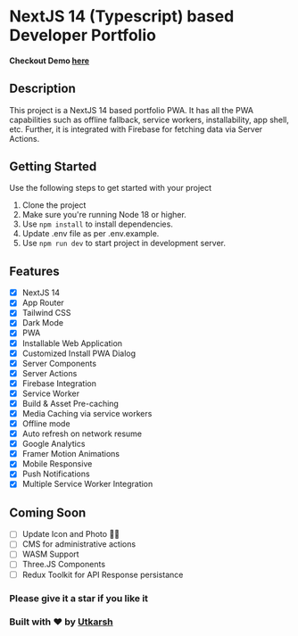 # NextJS 14 (Typescript) based Developer Portfolio
#### Checkout Demo [here](https://utkarshrajput.com/)

## Description
This project is a NextJS 14 based portfolio PWA. It has all the PWA capabilities such as offline fallback, service workers, installability, app shell, etc. Further, it is integrated with Firebase for fetching data via Server Actions.

## Getting Started
Use the following steps to get started with your project
1. Clone the project
2. Make sure you're running Node 18 or higher.
3. Use `npm install` to install dependencies.
4. Update .env file as per .env.example.
5. Use `npm run dev` to start project in development server.

## Features
- [x] NextJS 14
- [x] App Router
- [x] Tailwind CSS
- [x] Dark Mode
- [x] PWA
- [x] Installable Web Application
- [x] Customized Install PWA Dialog
- [x] Server Components
- [x] Server Actions
- [x] Firebase Integration
- [x] Service Worker
- [x] Build & Asset Pre-caching
- [x] Media Caching via service workers
- [x] Offline mode
- [x] Auto refresh on network resume
- [x] Google Analytics
- [x] Framer Motion Animations
- [x] Mobile Responsive
- [x] Push Notifications
- [x] Multiple Service Worker Integration

 ## Coming Soon
- [ ] Update Icon and Photo 😵‍💫
- [ ] CMS for administrative actions
- [ ] WASM Support
- [ ] Three.JS Components
- [ ] Redux Toolkit for API Response persistance

### Please give it a star if you like it

### Built with ❤️ by [Utkarsh](https://www.linkedin.com/in/utkarsh-rajput/)
